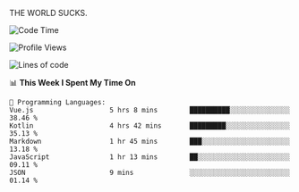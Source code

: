 THE WORLD SUCKS.

<!--START_SECTION:waka-->
![Code Time](http://img.shields.io/badge/Code%20Time-364%20hrs%2043%20mins-blue)

![Profile Views](http://img.shields.io/badge/Profile%20Views-0-blue)

![Lines of code](https://img.shields.io/badge/From%20Hello%20World%20I%27ve%20Written-1.8%20million%20lines%20of%20code-blue)

📊 **This Week I Spent My Time On** 

```text
💬 Programming Languages: 
Vue.js                   5 hrs 8 mins        ██████████░░░░░░░░░░░░░░░   38.46 % 
Kotlin                   4 hrs 42 mins       █████████░░░░░░░░░░░░░░░░   35.13 % 
Markdown                 1 hr 45 mins        ███░░░░░░░░░░░░░░░░░░░░░░   13.18 % 
JavaScript               1 hr 13 mins        ██░░░░░░░░░░░░░░░░░░░░░░░   09.11 % 
JSON                     9 mins              ░░░░░░░░░░░░░░░░░░░░░░░░░   01.14 % 
```


<!--END_SECTION:waka-->
